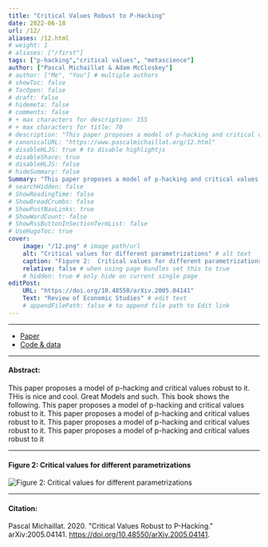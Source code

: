 ```yaml
---
title: "Critical Values Robust to P-Hacking"
date: 2022-06-18
url: /12/
aliases: /12.html
# weight: 1
# aliases: ["/first"]
tags: ["p-hacking","critical values", "metascience"]
author: ["Pascal Michaillat & Adam McCloskey"]
# author: ["Me", "You"] # multiple authors
# showToc: false
# TocOpen: false
# draft: false
# hidemeta: false
# comments: false
# + max characters for description: 155
# + max characters for title: 70
# description: "This paper proposes a model of p-hacking and critical values robust to it. THis is nice and cool."
# canonicalURL: "https://www.pascalmichaillat.org/12.html"
# disableHLJS: true # to disable highlightjs
# disableShare: true
# disableHLJS: false
# hideSummary: false
Summary: "This paper proposes a model of p-hacking and critical values robust to it. This is nice and cool. Great models and such. This paper proposes a model of p-hacking and critical values robust to it.  This paper proposes a model of p-hacking and critical values robust to it.  This paper proposes a model of p-hacking and critical values robust to it. This paper proposes a model of p-hacking and critical values robust to it. This paper proposes a model of p-hacking and critical values robust to it. "
# searchHidden: false
# ShowReadingTime: false
# ShowBreadCrumbs: false
# ShowPostNavLinks: true
# ShowWordCount: false
# ShowRssButtonInSectionTermList: false
# UseHugoToc: true
cover:
    image: "/12.png" # image path/url
    alt: "Critical values for different parametrizations" # alt text
    caption: "Figure 2:  Critical values for different parametrizations" # display caption under cover
    relative: false # when using page bundles set this to true
    # hidden: true # only hide on current single page
editPost:
    URL: "https://doi.org/10.48550/arXiv.2005.04141"
    Text: "Review of Economic Studies" # edit text
    # appendFilePath: false # to append file path to Edit link
---
```


---

<!-- #### Files: -->

+ [Paper](/12.pdf)
+ [Code & data](https://doi.org/10.48550/arXiv.2005.04141)
<!-- + [online appendix](https://doi.org/10.48550/arXiv.2005.04141) -->

---

#### Abstract:

This paper proposes a model of p-hacking and critical values robust to it. THis is nice and cool. Great Models and such. This book shows the following. This paper proposes a model of p-hacking and critical values robust to it. This paper proposes a model of p-hacking and critical values robust to it. This paper proposes a model of p-hacking and critical values robust to it. This paper proposes a model of p-hacking and critical values robust to it

---

#### Figure 2:  Critical values for different parametrizations

![Figure 2:  Critical values for different parametrizations](/12.png)


---

#### Citation:

Pascal Michaillat. 2020. "Critical Values Robust to P-Hacking." arXiv:2005.04141. https://doi.org/10.48550/arXiv.2005.04141.

